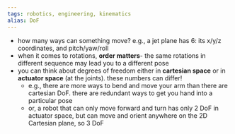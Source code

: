 ```yaml
---
tags: robotics, engineering, kinematics
alias: DoF
---
```


- how many ways can something move? e.g., a jet plane has 6: its x/y/z coordinates, and pitch/yaw/roll
- when it comes to rotations, **order matters**- the same rotations in different sequence may lead you to a different pose
- you can think about degrees of freedom either in **cartesian space** or in **actuator space** (at the joints). these numbers can differ!
	- e.g., there are more ways to bend and move your arm than there are cartesian DoF. there are redundant ways to get you hand into a particular pose
	- or, a robot that can only move forward and turn has only 2 DoF in actuator space, but can move and orient anywhere on the 2D Cartesian plane, so 3 DoF